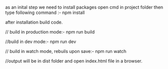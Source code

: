 as an inital step we need to install packages open cmd in project folder then type following command :-
npm install

after installation build code.

// build in production mode:- 
npm run build 

//build in dev mode:- 
npm run dev

// build in watch mode, rebuils upon save:- 
npm run watch

//output will be in dist folder and open index.html file in a browser.
